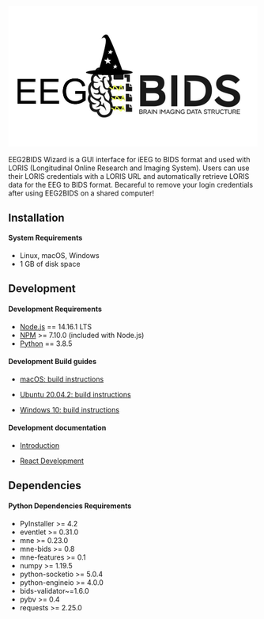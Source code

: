 ![EEG2BIDS Wizard](wiki/images/logo/EEG2bIDS_Wizard_(converter_tool).jpg)

EEG2BIDS Wizard is a GUI interface for iEEG to BIDS format and used with LORIS (Longitudinal Online Research and Imaging System). Users can use their LORIS credentials with a LORIS URL and automatically retrieve LORIS data for the EEG to BIDS format. Becareful to remove your login credentials after using EEG2BIDS on a shared computer!

## Installation

#### System Requirements

 * Linux, macOS, Windows
 * 1 GB of disk space

## Development

#### Development Requirements

 * [Node.js](https://nodejs.org/en/download/current) == 14.16.1 LTS
 * [NPM](https://www.npmjs.com) >= 7.10.0 (included with Node.js)
 * [Python](https://www.python.org/downloads/) == 3.8.5

#### Development Build guides

 * [macOS: build instructions](./wiki/macOS/README.md)

 * [Ubuntu 20.04.2: build instructions](./wiki/ubuntu/README.md)

 * [Windows 10: build instructions](./wiki/windows/README.md)

#### Development documentation

* [Introduction](wiki/dev_notes/README.md)
  
* [React Development](wiki/dev_notes/react/README.md)

## Dependencies

#### Python Dependencies Requirements

 * PyInstaller >= 4.2
 * eventlet >= 0.31.0
 * mne >= 0.23.0
 * mne-bids >= 0.8
 * mne-features >= 0.1
 * numpy >= 1.19.5
 * python-socketio >= 5.0.4
 * python-engineio >= 4.0.0
 * bids-validator~=1.6.0
 * pybv >= 0.4
 * requests >= 2.25.0
